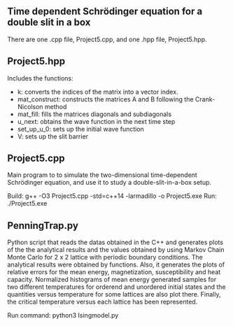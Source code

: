 Time dependent Schrödinger equation for a double slit in a box
------------------------
There are one .cpp file, Project5.cpp, and one .hpp file, Project5.hpp.

Project5.hpp
--------------
Includes the functions:
- k: converts the indices of the matrix into a vector index.
- mat_construct: constructs the matrices A and B following the Crank-Nicolson method
- mat_fill: fills the matrices diagonals and subdiagonals
- u_next: obtains the wave function in the next time step
- set_up_u_0: sets up the initial wave function
- V: sets up the slit barrier 



Project5.cpp
--------------
Main program to to simulate the two-dimensional time-dependent Schrödinger equation, and use it to study a double-slit-in-a-box setup.

Build: g++ -O3 Project5.cpp -std=c++14 -larmadillo -o Project5.exe
Run: ./Project5.exe

PenningTrap.py
--------------
Python script that reads the datas obtained in the C++ and generates plots of the the analytical results and the values obtained by using Markov Chain Monte Carlo for 2 x 2 lattice with periodic boundary conditions. The analytical results were obtained by functions. Also, it generates the plots of relative errors for the mean energy, magnetization, susceptibility and heat capacity. Normalized histograms of mean energy generated samples for two different temperatures for orderend and unordered initial states and the quantities versus temperature for some lattices are also plot there. Finally, the critical temperature versus each lattice has been represented.


Run command: python3 Isingmodel.py

